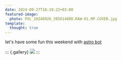 ```yaml
---
date: 2024-09-27T18:19:22+03:00
featured-image:
  photo: PXL_20240926_205614808.RAW-01.MP.COVER.jpg
template:
  thought: true
---
```


let's have some fun this weekend with [astro bot](/games/astro-bot)

::: {.gallery}
![](PXL_20240926_205614808.RAW-01.MP.COVER.jpg "")
:::
